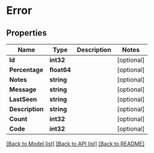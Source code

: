 # Error

## Properties
Name | Type | Description | Notes
------------ | ------------- | ------------- | -------------
**Id** | **int32** |  | [optional] 
**Percentage** | **float64** |  | [optional] 
**Notes** | **string** |  | [optional] 
**Message** | **string** |  | [optional] 
**LastSeen** | **string** |  | [optional] 
**Description** | **string** |  | [optional] 
**Count** | **int32** |  | [optional] 
**Code** | **int32** |  | [optional] 

[[Back to Model list]](../README.md#documentation-for-models) [[Back to API list]](../README.md#documentation-for-api-endpoints) [[Back to README]](../README.md)


